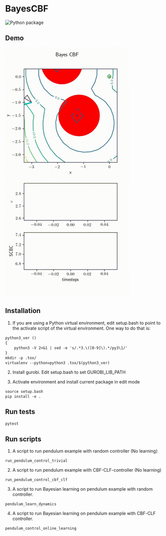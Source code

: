 # BayesCBF
![Python package](https://github.com/wecacuee/BayesCBF/workflows/Python%20package/badge.svg)

## Demo

![](./saved-runs/unicycle_move_to_pose_fixed_mean_cbf_collides_1209-1257/animation.gif)

## Installation

1. If you are using a Python virtual environment, edit setup.bash to point to the
  activate script of the virtual environment. One way to do that is:

  ``` shellsession
  python3_ver () 
  { 
      python3 -V 2>&1 | sed -e 's/.*3.\([0-9]\).*/py3\1/'
  }
  mkdir -p .tox/
  virtualenv --python=python3 .tox/$(python3_ver)
  ```


2. Install gurobi. Edit setup.bash to set GUROBI_LIB_PATH

3. Activate environment and install current package in edit mode

  ``` shellsession
  source setup.bash
  pip install -e .
  ```

## Run tests

``` shellsession
pytest
```

## Run scripts

1. A script to run pendulum example with random controller (No learning)
  ``` shellsession
  run_pendulum_control_trivial
  ```

2. A script to run pendulum example with CBF-CLF-controller (No learning)
  ``` shellsession
  run_pendulum_control_cbf_clf
  ```

3. A script to run Bayesian learning on pendulum example with random controller.
  ``` shellsession
  pendulum_learn_dynamics
  ```

4. A script to run Bayesian learning on pendulum example with CBF-CLF
   controller.
  ``` shellsession
  pendulum_control_online_learning
  ```

